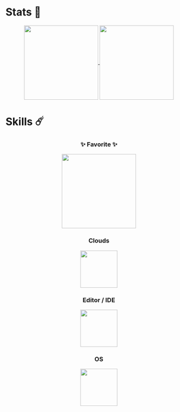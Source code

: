 # Stats 🎉
<p align="center">
    <a href="https://github.com/naoido">
        <img height=200 align="center" src="https://git-hub-readme-stats-l2xb.vercel.app/api?username=naoido&bg_color=30,e96443,904e95&title_color=fff&text_color=fff&show_icons=true&count_private=true"/>
    </a>
    <a href="https://github.com/naoido">
        <img height=200 align="center" src="https://github-readme-stats.vercel.app/api/top-langs/?username=naoido&bg_color=30,e96443,904e95&title_color=fff&text_color=fff&show_icons=true&count_private=true&hide=css,html,vue,scss,ejs,python"/>
    </a>
</p>

# Skills ☄️
<p align="center">
    <h3 align="center">✨ Favorite ✨</h3>
    <p  align="center">
        <a herf="https://skillicons.dev">
            <img height=200 src="https://skillicons.dev/icons?i=java,kotlin,go,python,flutter,dart,,terraform,obsidian,aws,cloudflare&perline=6&theme=dark">
        </a>
    </p>
    <h3 align="center">Clouds</h3>
    <p align="center">
        <a href="https://skillicons.dev">
            <img height=100 src="https://skillicons.dev/icons?i=aws,cloudflare,firebase,gcp&theme=dark">
        </a>
    </p>
    <h3 align="center">Editor / IDE</h3>
    <p align="center">
        <a href="https://skillicons.dev">
            <img height=100 src="https://skillicons.dev/icons?i=idea,vscode,eclipse&theme=dark">
        </a>
    </p>
    <h3 align="center">OS</h3>
    <p align="center">
        <a href="https://skillicons.dev">
            <img height=100 src="https://skillicons.dev/icons?i=linux,apple,windows,raspberrypi&theme=dark">
        </a>
    </p>
</p>
